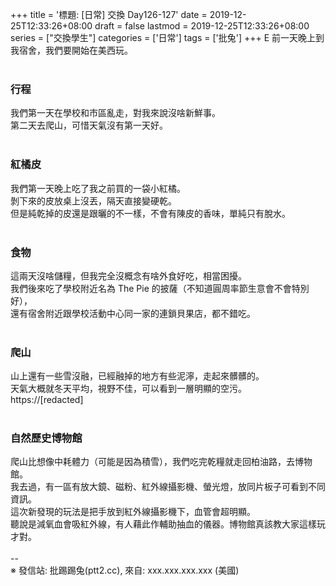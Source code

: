+++
title = '標題:  [日常] 交換 Day126-127'
date = 2019-12-25T12:33:26+08:00
draft = false
lastmod = 2019-12-25T12:33:26+08:00
series = ["交換學生"]
categories = ['日常']
tags = ['批兔']
+++
E 前一天晚上到我宿舍，我們要開始在美西玩。<br>
<br>
### 行程 
我們第一天在學校和市區亂走，對我來說沒啥新鮮事。<br>
第二天去爬山，可惜天氣沒有第一天好。<br>
<br>
### 紅橘皮 
我們第一天晚上吃了我之前買的一袋小紅橘。<br>
剝下來的皮放桌上沒丟，隔天直接變硬乾。<br>
但是純乾掉的皮還是跟曬的不一樣，不會有陳皮的香味，單純只有脫水。<br>
<br>
### 食物 
這兩天沒啥儲糧，但我完全沒概念有啥外食好吃，相當困擾。<br>
我們後來吃了學校附近名為 The Pie 的披薩（不知道圓周率節生意會不會特別好），<br>
還有宿舍附近跟學校活動中心同一家的連鎖貝果店，都不錯吃。<br>
<br>
### 爬山 
山上還有一些雪沒融，已經融掉的地方有些泥濘，走起來髒髒的。<br>
天氣大概就冬天平均，視野不佳，可以看到一層明顯的空污。<br>
https://[redacted]<br>
<br>
### 自然歷史博物館 
爬山比想像中耗體力（可能是因為積雪），我們吃完乾糧就走回柏油路，去博物館。<br>
我去過，有一區有放大鏡、磁粉、紅外線攝影機、螢光燈，放同片板子可看到不同資訊。<br>
這次新發現的玩法是把手放到紅外線攝影機下，血管會超明顯。<br>
聽說是減氧血會吸紅外線，有人藉此作輔助抽血的儀器。博物館真該教大家這樣玩才對。<br>
<br>
--<br>
※ 發信站: 批踢踢兔(ptt2.cc), 來自: xxx.xxx.xxx.xxx (美國)<br>
